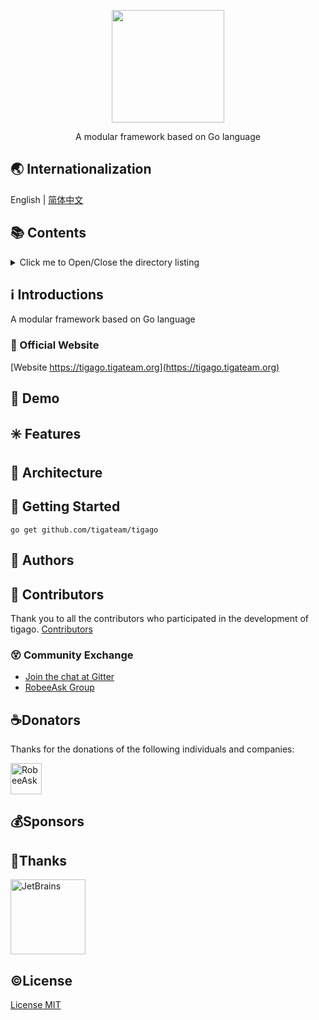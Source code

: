 <!-- # README -->
<p align="center">
   <img src="https://cdn.jsdelivr.net/gh/misitebao/CDN@master/gravatar_tigateam.png" width="180" height="180"/><br/>
</p>
<p align="center">
A modular framework based on Go language
</p>

<span id="nav-1"></span>

## 🌏 Internationalization

English | [简体中文](README.zh-Hans.md)

<span id="nav-2"></span>

## 📚 Contents

<details>
  <summary>Click me to Open/Close the directory listing</summary>

- [Internationalization](#nav-1)
- [Contents](#nav-2)
- [Introductions](#nav-3)
  - [OfficialWebsite](#nav-3-1)
- [Demo](#nav-4)
- [Features](#nav-5)
- [Architecture](#nav-6)
- [Getting Started](#nav-7)
- [Authors](#nav-8)
- [Contributors](#nav-9)
  - [Community Exchange](#nav-9-1)
- [Release History](CHANGE.md)
- [Donators](#nav-11)
- [Sponsors](#nav-12)
- [Thanks](#nav-13)
- [License](#nav-14)

</details>

<span id="nav-3"></span>

## ℹ️ Introductions

A modular framework based on Go language

<span id="nav-3-1"></span>

### 🔔 Official Website

[Website https://tigago.tigateam.org](https://tigago.tigateam.org)

<span id="nav-4"></span>

## 🌅 Demo

<span id="nav-5"></span>

## ✳️ Features

<span id="nav-6"></span>

## 🍊 Architecture

<span id="nav-7"></span>

## 💎 Getting Started

```
go get github.com/tigateam/tigago
```

<span id="nav-8"></span>

## 🙆 Authors

<span id="nav-9"></span>

## 🌟 Contributors

Thank you to all the contributors who participated in the development of
tigago. [Contributors](https://github.com/tigateam/tigago/graphs/contributors)

<span id="nav-9-1"></span>

### 😵 Community Exchange

- [Join the chat at Gitter](https://gitter.im/tigateam/tigago?utm_source=badge&utm_medium=badge&utm_campaign=pr-badge&utm_content=badge)
- [RobeeAsk Group](http://tigago.robeeask.com/)

<span id="nav-11"></span>

## ☕Donators

Thanks for the donations of the following individuals and companies:

<a href="https://robeeask.com">
  <img src="https://robeeask.com/template/rtj1009_012/image/logo.png" height="50px" alt="RobeeAsk"/>
</a>

<span id="nav-12"></span>

## 💰Sponsors

<span id="nav-13"></span>

## 👏Thanks

<a href="https://www.jetbrains.com/?from=Tigaui">
  <img src="https://cdn.jsdelivr.net/gh/misitebao/CDN@main/logo/jetbrains.png" height="120" alt="JetBrains"/>
</a>

<span id="nav-14"></span>

## ©️License

[License MIT](LICENSE)
